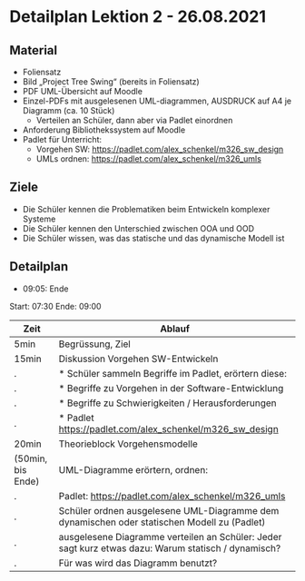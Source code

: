 Detailplan Lektion 2 - 26.08.2021
===========================================

Material
--------
* Foliensatz
* Bild „Project Tree Swing“ (bereits in Foliensatz)
* PDF UML-Übersicht auf Moodle
* Einzel-PDFs mit ausgelesenen UML-diagrammen, AUSDRUCK auf A4 je Diagramm (ca. 10 Stück)
  * Verteilen an Schüler, dann aber via Padlet einordnen
* Anforderung Bibliothekssystem auf Moodle
* Padlet für Unterricht:
  * Vorgehen SW:  https://padlet.com/alex_schenkel/m326_sw_design
  * UMLs ordnen:  https://padlet.com/alex_schenkel/m326_umls

Ziele
-----

* Die Schüler kennen die Problematiken beim Entwickeln komplexer Systeme
* Die Schüler kennen den Unterschied zwischen OOA und OOD
* Die Schüler wissen, was das statische und das dynamische Modell ist

Detailplan
----------

* 09:05: Ende


Start: 07:30
Ende: 09:00

| Zeit              | Ablauf                                                                                              |
| ----------------- | --------------------------------------------------------------------------------------------------- |
| 5min              | Begrüssung, Ziel                                                                                    |
| 15min             | Diskussion Vorgehen SW-Entwickeln                                                                   |
| .                 | * Schüler sammeln Begriffe im Padlet, erörtern diese:                                               |
| .                 | * Begriffe zu Vorgehen in der Software-Entwicklung                                                  |
| .                 | * Begriffe zu Schwierigkeiten / Herausforderungen                                                   |
| .                 | * Padlet https://padlet.com/alex_schenkel/m326_sw_design                                            |
| 20min             | Theorieblock Vorgehensmodelle                                                                       |
| (50min, bis Ende) | UML-Diagramme erörtern, ordnen:                                                                     |
| .                 | Padlet: https://padlet.com/alex_schenkel/m326_umls                                                  |
| .                 | Schüler ordnen ausgelesene UML-Diagramme dem dynamischen oder statischen Modell zu (Padlet)         |
| .                 | ausgelesene Diagramme verteilen an Schüler: Jeder sagt kurz etwas dazu: Warum statisch / dynamisch? |
| .                 | Für was wird das Diagramm benutzt?                                                                  |

